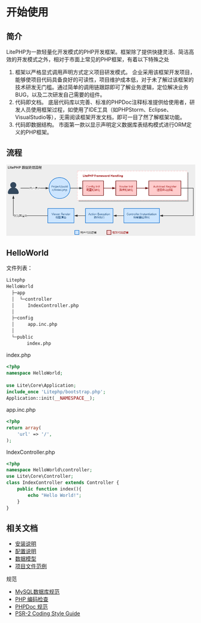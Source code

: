 # 开始使用
## 简介
LitePHP为一款轻量化开发模式的PHP开发框架。框架除了提供快捷灵活、简洁高效的开发模式之外，相对于市面上常见的PHP框架，有着以下特殊之处

1. 框架以严格显式调用声明方式定义项目研发模式。
	企业采用该框架开发项目，能够使项目代码具备良好的可读性，项目维护成本低，对于未了解过该框架的技术研发无门槛。通过简单的调用链跟踪即可了解业务逻辑，定位解决业务BUG，以及二次研发自己需要的组件。
2. 代码即文档。
底层代码库以完善、标准的PHPDoc注释标准提供给使用者，研发人员使用框架过程，如使用了IDE工具（如PHPStorm、Eclipse、VisualStudio等），无需阅读框架开发文档，即可一目了然了解框架功能。
3. 代码即数据结构。
市面第一款以显示声明定义数据库表结构模式进行ORM定义的PHP框架。

## 流程 
![](docs/assert/flow.png)

## HelloWorld

文件列表：
``` cmd
Litephp
HelloWorld
  ├─app
  │  └─controller
  │　　　IndexController.php
  │
  ├─config
  │　　　app.inc.php
  │
  └─public
　 　　　index.php
```

index.php

``` php
<?php
namespace HelloWorld;

use Lite\Core\Application;
include_once 'Litephp/bootstrap.php';
Application::init(__NAMESPACE__);
```

app.inc.php
``` php
<?php
return array(
	'url' => '/',
);
```

IndexController.php
``` php
<?php
namespace HelloWorld\controller;
use Lite\Core\Controller;
class IndexController extends Controller {
	public function index(){
		echo "Hello World!";
	}
}
```

## 相关文档
- [安装说明](docs/install.md)
- [配置说明](docs/config.md)
- [数据模型](docs/model.md)
- [项目文件范例](docs/file.md)

规范

- [MySQL数据库规范](docs/DBDesign.md)
- [PHP 编码检查](docs/inspection.md)
- [PHPDoc 规范](http://docs.phpdoc.org/references/phpdoc/index.html)
- [PSR-2 Coding Style Guide](https://www.php-fig.org/psr/psr-2/)
